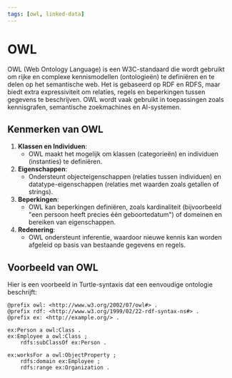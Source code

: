 ```yaml
---
tags: [owl, linked-data]
---
```


# OWL

OWL (Web Ontology Language) is een W3C-standaard die wordt gebruikt om rijke en
complexe kennismodellen (ontologieën) te definiëren en te delen op het
semantische web. Het is gebaseerd op RDF en RDFS, maar biedt extra
expressiviteit om relaties, regels en beperkingen tussen gegevens te
beschrijven. OWL wordt vaak gebruikt in toepassingen zoals kennisgrafen,
semantische zoekmachines en AI-systemen.

## Kenmerken van OWL

1. **Klassen en Individuen**:
   - OWL maakt het mogelijk om klassen (categorieën) en individuen (instanties)
     te definiëren.
2. **Eigenschappen**:
   - Ondersteunt objecteigenschappen (relaties tussen individuen) en
     datatype-eigenschappen (relaties met waarden zoals getallen of strings).
3. **Beperkingen**:
   - OWL kan beperkingen definiëren, zoals kardinaliteit (bijvoorbeeld "een
     persoon heeft precies één geboortedatum") of domeinen en bereiken van
     eigenschappen.
4. **Redenering**:
   - OWL ondersteunt inferentie, waardoor nieuwe kennis kan worden afgeleid op
     basis van bestaande gegevens en regels.

## Voorbeeld van OWL

Hier is een voorbeeld in Turtle-syntaxis dat een eenvoudige ontologie
beschrijft:

```turtle
@prefix owl: <http://www.w3.org/2002/07/owl#> .
@prefix rdf: <http://www.w3.org/1999/02/22-rdf-syntax-ns#> .
@prefix ex: <http://example.org/> .

ex:Person a owl:Class .
ex:Employee a owl:Class ;
    rdfs:subClassOf ex:Person .

ex:worksFor a owl:ObjectProperty ;
    rdfs:domain ex:Employee ;
    rdfs:range ex:Organization .
```
